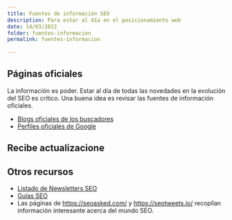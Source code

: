 ```yaml
---
title: Fuentes de información SEO
description: Para estar al día en el posicionamiento web
date: 14/03/2022
folder: fuentes-informacion
permalink: fuentes-informacion
  
---
```



## Páginas oficiales

La información es poder. Estar al día de todas las novedades en la evolución del SEO es crítico. Una buena idea es revisar las fuentes de información oficiales.

- [Blogs oficiales de los buscadores](https://chuletaseo.com/blogs-oficiales) 
- [Perfiles oficiales de Google](https://chuletaseo.com/perfiles-oficiales-google)

## Recibe actualizacione

## Otros recursos

- [Listado de Newsletters SEO](https://chuletaseo.com/newsletter-seo)
- [Guías SEO](https://chuletaseo.com/guias-seo)
- Las páginas de https://seoasked.com/ y https://seotweets.io/ recopilan información interesante acerca del mundo SEO.
<!--stackedit_data:
eyJoaXN0b3J5IjpbLTc3OTIxOTcwMiwxNzU1MjU5MTEzLC0xMz
g4ODQ5MTYzLDUxMzY1MzQwMSwxNDM3MjY3NTc1XX0=
-->